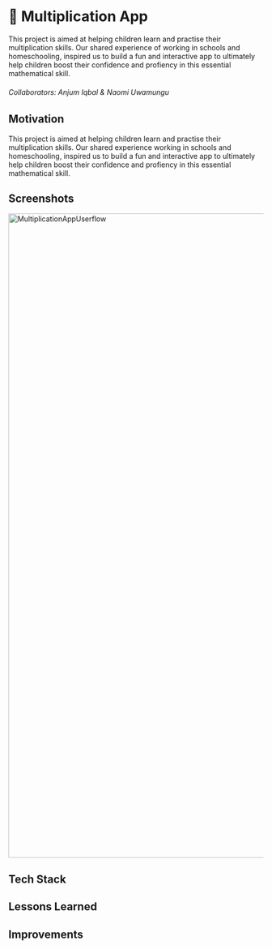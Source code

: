 # 🧮 Multiplication App

This project is aimed at helping children learn and practise their multiplication skills. Our shared experience of working in schools and homeschooling, inspired us to build a fun and interactive app to ultimately help children boost their confidence and profiency in this essential mathematical skill. 

###### Collaborators: Anjum Iqbal & Naomi Uwamungu 

## Motivation 
This project is aimed at helping children learn and practise their multiplication skills. Our shared experience working in schools and homeschooling, inspired us to build a fun and interactive app to ultimately help children boost their confidence and profiency in this essential mathematical skill. 

## Screenshots 
<img width="1272" alt="MultiplicationAppUserflow" src="https://github.com/naomiuwa/MathsWiz/assets/124946545/9f85b5bd-be87-4985-bdc7-0dba555f25ee">

## Tech Stack 

## Lessons Learned 

## Improvements 
